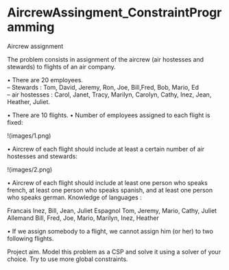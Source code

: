 # AircrewAssingment_ConstraintProgramming
 
Aircrew assignment

The problem consists in assignment of the aircrew (air hostesses and stewards) to flights of an air company.

• There are 20 employees.<br>
– Stewards : Tom, David, Jeremy, Ron, Joe, Bill,Fred, Bob, Mario, Ed<br>
– air hostesses : Carol, Janet, Tracy, Marilyn, Carolyn, Cathy, Inez, Jean, Heather, Juliet.

• There are 10 flights.
• Number of employees assigned to each flight is fixed:

!(images/1.png)

• Aircrew of each flight should include at least a certain number of air hostesses and stewards:

!(images/2.png)

• Aircrew of each flight should include at least one person who speaks french, at least one person who speaks spanish, and at least one person who speaks german. Knowledge of languages :

Francais Inez, Bill, Jean, Juliet
Espagnol Tom, Jeremy, Mario, Cathy, Juliet
Allemand Bill, Fred, Joe, Mario, Marilyn, Inez, Heather

• If we assign somebody to a flight, we cannot assign him (or her) to two following flights.

Project aim. Model this problem as a CSP and solve it using a solver of your
choice. Try to use more global constraints.
